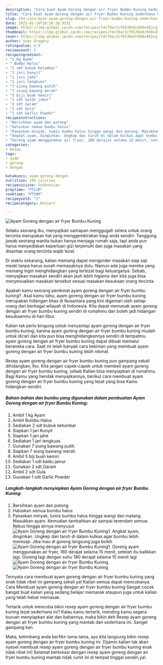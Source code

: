 ```yaml
---
description: "Cara buat Ayam Goreng dengan air fryer Bumbu Kuning Sederhana Untuk Jualan"
title: "Cara buat Ayam Goreng dengan air fryer Bumbu Kuning Sederhana Untuk Jualan"
slug: 254-cara-buat-ayam-goreng-dengan-air-fryer-bumbu-kuning-sederhana-untuk-jualan
date: 2021-01-10T10:56:18.933Z
image: https://img-global.cpcdn.com/recipes/fdcf0ac3cf6539e9/680x482cq70/ayam-goreng-dengan-air-fryer-bumbu-kuning-foto-resep-utama.jpg
thumbnail: https://img-global.cpcdn.com/recipes/fdcf0ac3cf6539e9/680x482cq70/ayam-goreng-dengan-air-fryer-bumbu-kuning-foto-resep-utama.jpg
cover: https://img-global.cpcdn.com/recipes/fdcf0ac3cf6539e9/680x482cq70/ayam-goreng-dengan-air-fryer-bumbu-kuning-foto-resep-utama.jpg
author: Sean Gregory
ratingvalue: 4.9
reviewcount: 5
recipeingredient:
- "1 kg Ayam"
- " Bumbu Halus"
- "2 sdt bubuk ketumbar"
- "1 jari Kunyit"
- "1 jari jahe"
- "1 jari lengkuas"
- "7 siung bawang putih"
- "7 siung bawang merah"
- "5 biji buah kemiri"
- "1 sdt kaldu jamur"
- "2 sdt Garam"
- "2 sdt Gula"
- "1 sdt Garlic Powder"
recipeinstructions:
- "Bersihkan ayam dan potong"
- "Haluskan semua bumbu halus"
- "Panaskan minyak, tumis bumbu halus hingga wangi dan matang. Masukkan ayam. Kemudian tambahkan air sampai terendam semua. Rebus hingga airnya menyusut"
- "Angkat ayam, dinginkan. Ungkep dan taruh di dalam kulkas agar bumbu lebih meresap. Jika mau di goreng langsung juga boleh"
- "Goreng ayam menggunakan air fryer, 180 derajat selama 15 menit, setelah itu balikkan lagi. Goreng lagi dengan suhu 180 derajat selama 15 menit lagi"
categories:
- Resep
tags:
- ayam
- goreng
- dengan

katakunci: ayam goreng dengan 
nutrition: 195 calories
recipecuisine: Indonesian
preptime: "PT11M"
cooktime: "PT50M"
recipeyield: "2"
recipecategory: Dessert

---
```



![Ayam Goreng dengan air fryer Bumbu Kuning](https://img-global.cpcdn.com/recipes/fdcf0ac3cf6539e9/680x482cq70/ayam-goreng-dengan-air-fryer-bumbu-kuning-foto-resep-utama.jpg)

Selaku seorang ibu, menyajikan santapan menggugah selera untuk orang tercinta merupakan hal yang menggembirakan bagi anda sendiri. Tanggung jawab seorang  wanita bukan hanya menjaga rumah saja, tapi anda pun harus menyediakan keperluan gizi terpenuhi dan juga masakan yang disantap orang tercinta wajib lezat.

Di waktu  sekarang, kalian memang dapat mengorder masakan siap saji meski tanpa harus susah memasaknya dulu. Namun ada juga mereka yang memang ingin menghidangkan yang terlezat bagi keluarganya. Sebab, menyajikan masakan sendiri akan jauh lebih higienis dan kita juga bisa menyesuaikan masakan tersebut sesuai masakan kesukaan orang tercinta. 



Apakah kamu seorang penikmat ayam goreng dengan air fryer bumbu kuning?. Asal kamu tahu, ayam goreng dengan air fryer bumbu kuning merupakan hidangan khas di Nusantara yang kini digemari oleh setiap orang dari berbagai wilayah di Indonesia. Kita dapat memasak ayam goreng dengan air fryer bumbu kuning sendiri di rumahmu dan boleh jadi hidangan kesukaanmu di hari libur.

Kalian tak perlu bingung untuk menyantap ayam goreng dengan air fryer bumbu kuning, karena ayam goreng dengan air fryer bumbu kuning mudah untuk dicari dan kita pun bisa menghidangkannya sendiri di tempatmu. ayam goreng dengan air fryer bumbu kuning dapat dibuat memalui beraneka cara. Saat ini telah banyak cara kekinian yang membuat ayam goreng dengan air fryer bumbu kuning lebih nikmat.

Resep ayam goreng dengan air fryer bumbu kuning pun gampang sekali dihidangkan, lho. Kita jangan capek-capek untuk membeli ayam goreng dengan air fryer bumbu kuning, sebab Kalian bisa menyiapkan di rumahmu. Bagi Kamu yang hendak menyajikannya, berikut cara membuat ayam goreng dengan air fryer bumbu kuning yang lezat yang bisa Kamu hidangkan sendiri.

<!--inarticleads1-->

##### Bahan-bahan dan bumbu yang digunakan dalam pembuatan Ayam Goreng dengan air fryer Bumbu Kuning:

1. Ambil 1 kg Ayam
1. Ambil  Bumbu Halus
1. Sediakan 2 sdt bubuk ketumbar
1. Siapkan 1 jari Kunyit
1. Siapkan 1 jari jahe
1. Sediakan 1 jari lengkuas
1. Gunakan 7 siung bawang putih
1. Siapkan 7 siung bawang merah
1. Ambil 5 biji buah kemiri
1. Sediakan 1 sdt kaldu jamur
1. Gunakan 2 sdt Garam
1. Ambil 2 sdt Gula
1. Gunakan 1 sdt Garlic Powder




<!--inarticleads2-->

##### Langkah-langkah menyiapkan Ayam Goreng dengan air fryer Bumbu Kuning:

1. Bersihkan ayam dan potong
1. Haluskan semua bumbu halus
1. Panaskan minyak, tumis bumbu halus hingga wangi dan matang. Masukkan ayam. Kemudian tambahkan air sampai terendam semua. Rebus hingga airnya menyusut
<img src="//assets-global.cpcdn.com/assets/icons/button_play-2c75c40dde080a61004c1f40b05d8f140eaff45d7e9e6481dc71c63d2e7c4909.png" alt="Ayam Goreng dengan air fryer Bumbu Kuning">1. Angkat ayam, dinginkan. Ungkep dan taruh di dalam kulkas agar bumbu lebih meresap. Jika mau di goreng langsung juga boleh
<img src="//assets-global.cpcdn.com/assets/icons/button_play-2c75c40dde080a61004c1f40b05d8f140eaff45d7e9e6481dc71c63d2e7c4909.png" alt="Ayam Goreng dengan air fryer Bumbu Kuning">1. Goreng ayam menggunakan air fryer, 180 derajat selama 15 menit, setelah itu balikkan lagi. Goreng lagi dengan suhu 180 derajat selama 15 menit lagi
<img src="//assets-global.cpcdn.com/assets/icons/button_play-2c75c40dde080a61004c1f40b05d8f140eaff45d7e9e6481dc71c63d2e7c4909.png" alt="Ayam Goreng dengan air fryer Bumbu Kuning"><img src="//assets-global.cpcdn.com/assets/icons/button_play-2c75c40dde080a61004c1f40b05d8f140eaff45d7e9e6481dc71c63d2e7c4909.png" alt="Ayam Goreng dengan air fryer Bumbu Kuning">



Ternyata cara membuat ayam goreng dengan air fryer bumbu kuning yang enak tidak ribet ini gampang sekali ya! Kalian semua dapat mencobanya. Cara Membuat ayam goreng dengan air fryer bumbu kuning Sangat cocok banget buat kalian yang sedang belajar memasak ataupun juga untuk kalian yang telah hebat memasak.

Tertarik untuk mencoba bikin resep ayam goreng dengan air fryer bumbu kuning lezat sederhana ini? Kalau kamu tertarik, mending kamu segera buruan menyiapkan alat dan bahannya, maka bikin deh Resep ayam goreng dengan air fryer bumbu kuning yang mantab dan sederhana ini. Sangat gampang kan. 

Maka, ketimbang anda berfikir lama-lama, ayo kita langsung bikin resep ayam goreng dengan air fryer bumbu kuning ini. Dijamin kalian tak akan nyesel membuat resep ayam goreng dengan air fryer bumbu kuning enak tidak ribet ini! Selamat berkreasi dengan resep ayam goreng dengan air fryer bumbu kuning mantab tidak rumit ini di tempat tinggal sendiri,ya!.

